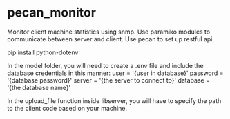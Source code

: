 # pecan_monitor
Monitor client machine statistics using snmp. Use paramiko modules to communicate between server and client. Use pecan to set up restful api.

pip install python-dotenv

In the model folder, you will need to create a .env file and include the database credentials in this manner:
user = '{user in database}'
password = '{database password}'
server = '{the server to connect to}'
database = '{the database name}'

In the upload_file function inside libserver, you will have to specify the path to the client code based on your machine. 